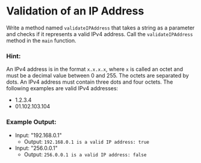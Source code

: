 # Validation of an IP Address

Write a method named `validateIPAddress` that takes a string as a parameter and checks if it represents a valid IPv4 address. Call the `validateIPAddress` method in the `main` function.

### Hint:
An IPv4 address is in the format `x.x.x.x`, where `x` is called an octet and must be a decimal value between 0 and 255. The octets are separated by dots. An IPv4 address must contain three dots and four octets. The following examples are valid IPv4 addresses:
- 1.2.3.4
- 01.102.103.104

### Example Output:
- Input: "192.168.0.1"
  - Output: `192.168.0.1 is a valid IP address: true`
- Input: "256.0.0.1"
  - Output: `256.0.0.1 is a valid IP address: false`
